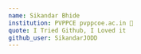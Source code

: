 ```yaml
---
name: Sikandar Bhide 
institution: PVPPCE pvppcoe.ac.in 🚩 
quote: I Tried Github, I Loved it
github_user: SikandarJODD
---
```

